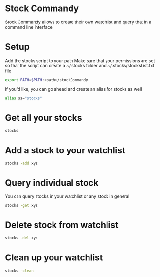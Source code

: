 # Stock Commandy
Stock Commandy allows to create their own watchlist and query that in a command line interface

# Setup
Add the stocks script to your path
Make sure that your permissions are set so that the script can create a ~/.stocks folder and ~/.stocks/stocksList.txt file
```sh
export PATH=$PATH:<path>/stockCommandy
```

If you'd like, you can go ahead and create an alias for stocks as well

```sh
alias ss="stocks"
```

# Get all your stocks
```sh
stocks
```

# Add a stock to your watchlist
```sh
stocks -add xyz
```

# Query individual stock
You can query stocks in your watchlist or any stock in general
```sh
stocks -get xyz
```

# Delete stock from watchlist
```sh
stocks -del xyz
```

# Clean up your watchlist
```sh
stocks -clean
```

